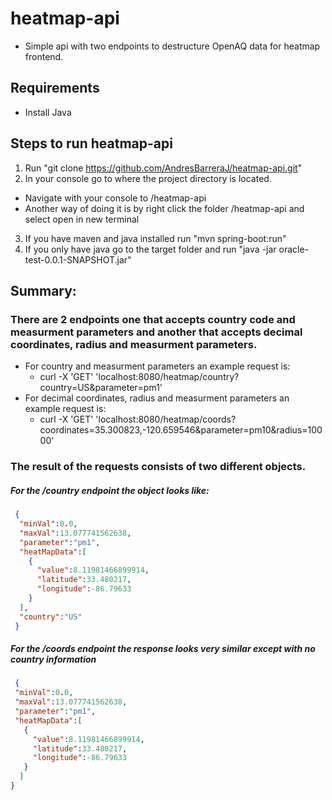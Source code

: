 # heatmap-api
- Simple api with two endpoints to destructure OpenAQ data for heatmap frontend.
## Requirements
- Install Java 

## Steps to run heatmap-api
1. Run "git clone https://github.com/AndresBarreraJ/heatmap-api.git"
2. In your console go to where the project directory is located.
  - Navigate with your console to /heatmap-api
  - Another way of doing it is by right click the folder /heatmap-api and select open in new terminal
3. If you have maven and java installed run "mvn spring-boot:run"
4. If you only have java go to the target folder and run "java -jar oracle-test-0.0.1-SNAPSHOT.jar"

## Summary:
### There are 2 endpoints one that accepts country code and measurment parameters and another that accepts decimal coordinates, radius and measurment parameters.
  - For country and measurment parameters an example request is:
    - curl -X 'GET' 'localhost:8080/heatmap/country?country=US&parameter=pm1'
  - For decimal coordinates, radius and measurment parameters an example request is:
    - curl -X 'GET' 'localhost:8080/heatmap/coords?coordinates=35.300823,-120.659546&parameter=pm10&radius=10000'
### The result of the requests consists of two different objects.
##### For the /country endpoint the object looks like:
```json 
 {
  "minVal":0.0,
  "maxVal":13.077741562638,
  "parameter":"pm1",
  "heatMapData":[
    {
      "value":8.11981466899914,
      "latitude":33.480217,
      "longitude":-86.79633
    }
  ],
  "country":"US"
 }
 ```
 ##### For the /coords endpoint the response looks very similar except with no country information
 ```json
  {
  "minVal":0.0,
  "maxVal":13.077741562638,
  "parameter":"pm1",
  "heatMapData":[
    {
      "value":8.11981466899914,
      "latitude":33.480217,
      "longitude":-86.79633
    }
   ]
 }
 ```
 

